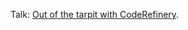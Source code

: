 Talk: [Out of the tarpit with CodeRefinery](http://cicero.xyz/v2/remark/github/coderefinery/talk-general/master/talk.mkd/).
